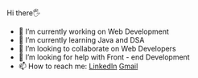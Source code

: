  Hi there🖐️

- 🔭 I’m currently working on Web Development
- 🌱 I’m currently learning Java and DSA
- 👯 I’m looking to collaborate on Web Developers
- 🤔 I’m looking for help with Front - end Development
- 📫 How to reach me: [LinkedIn](https://www.linkedin.com/in/zameer-fatima-24b0451b6)
                       [Gmail](zameerfatima1908@gmail.com)


